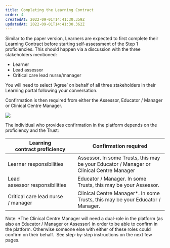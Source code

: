 ```yaml
---
title: Completing the Learning Contract
order: 4
createdAt: 2022-09-01T14:41:30.359Z
updatedAt: 2022-09-01T14:41:30.362Z
---
```

Similar to the paper version, Learners are expected to first complete their Learning Contract before starting self-assessment of the Step 1 proficiencies. This should happen via a discussion with the three stakeholders mentioned:​

* Learner​
* Lead assessor​
* Critical care lead nurse/manager ​

​You will need to select ‘Agree’ on behalf of all three stakeholders in their Learning portal following your conversation.​

Confirmation is then required from either the Assessor, Educator / Manager or Clinical Centre Manager.​

![](/img/em-6-01-Learning-contract.jpg)

The individual who provides confirmation in the platform depends on the proficiency and the Trust:​

| ​Learning contract proficiency​     | Confirmation required​                                                                    |
| ----------------------------------- | ----------------------------------------------------------------------------------------- |
| ​Learner responsibilities​          | Assessor. In some Trusts, this may be your Educator / Manager or Clinical Centre Manager​ |
| Lead assessor responsibilities​     | Educator / Manager. In some Trusts, this may be your Assessor.​                           |
| Critical care lead nurse / manager​ | Clinical Centre Manager*. In some Trusts, this may be your Educator / Manager.​           |

Note: *The Clinical Centre Manager will need a dual-role in the platform (as also an Educator / Manager or Assessor) in order to be able to confirm in the platform. Otherwise someone else with either of these roles could confirm on their behalf.​
​
See step-by-step instructions on the next few pages.​